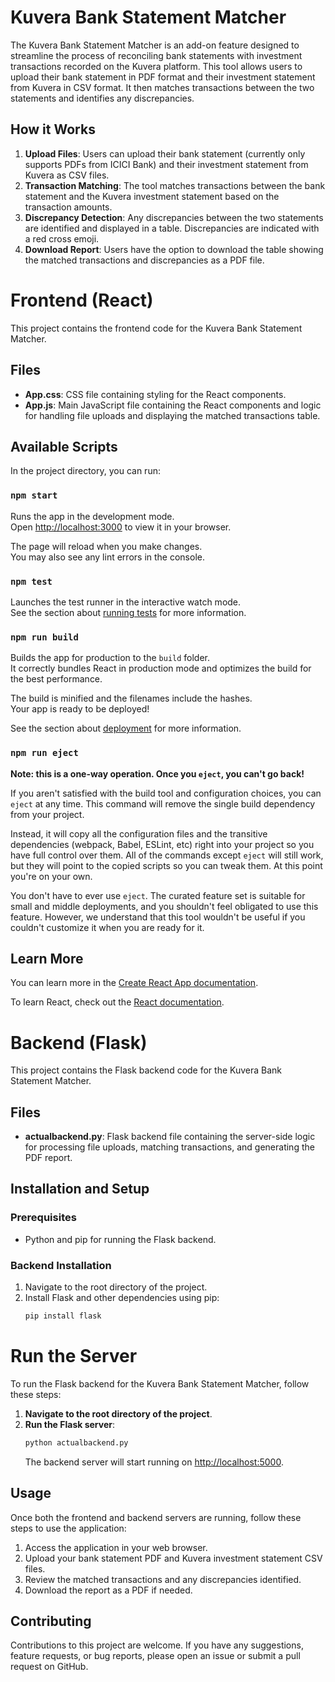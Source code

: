 # Kuvera Bank Statement Matcher

The Kuvera Bank Statement Matcher is an add-on feature designed to streamline the process of reconciling bank statements with investment transactions recorded on the Kuvera platform. This tool allows users to upload their bank statement in PDF format and their investment statement from Kuvera in CSV format. It then matches transactions between the two statements and identifies any discrepancies.

## How it Works
1. **Upload Files**: Users can upload their bank statement (currently only supports PDFs from ICICI Bank) and their investment statement from Kuvera as CSV files.
2. **Transaction Matching**: The tool matches transactions between the bank statement and the Kuvera investment statement based on the transaction amounts.
3. **Discrepancy Detection**: Any discrepancies between the two statements are identified and displayed in a table. Discrepancies are indicated with a red cross emoji.
4. **Download Report**: Users have the option to download the table showing the matched transactions and discrepancies as a PDF file.


# Frontend (React)

This project contains the frontend code for the Kuvera Bank Statement Matcher.

## Files
- **App.css**: CSS file containing styling for the React components.
- **App.js**: Main JavaScript file containing the React components and logic for handling file uploads and displaying the matched transactions table.

## Available Scripts

In the project directory, you can run:

### `npm start`

Runs the app in the development mode.\
Open [http://localhost:3000](http://localhost:3000) to view it in your browser.

The page will reload when you make changes.\
You may also see any lint errors in the console.

### `npm test`

Launches the test runner in the interactive watch mode.\
See the section about [running tests](https://facebook.github.io/create-react-app/docs/running-tests) for more information.

### `npm run build`

Builds the app for production to the `build` folder.\
It correctly bundles React in production mode and optimizes the build for the best performance.

The build is minified and the filenames include the hashes.\
Your app is ready to be deployed!

See the section about [deployment](https://facebook.github.io/create-react-app/docs/deployment) for more information.

### `npm run eject`

**Note: this is a one-way operation. Once you `eject`, you can't go back!**

If you aren't satisfied with the build tool and configuration choices, you can `eject` at any time. This command will remove the single build dependency from your project.

Instead, it will copy all the configuration files and the transitive dependencies (webpack, Babel, ESLint, etc) right into your project so you have full control over them. All of the commands except `eject` will still work, but they will point to the copied scripts so you can tweak them. At this point you're on your own.

You don't have to ever use `eject`. The curated feature set is suitable for small and middle deployments, and you shouldn't feel obligated to use this feature. However, we understand that this tool wouldn't be useful if you couldn't customize it when you are ready for it.

## Learn More

You can learn more in the [Create React App documentation](https://facebook.github.io/create-react-app/docs/getting-started).

To learn React, check out the [React documentation](https://reactjs.org/).


# Backend (Flask)

This project contains the Flask backend code for the Kuvera Bank Statement Matcher.

## Files
- **actualbackend.py**: Flask backend file containing the server-side logic for processing file uploads, matching transactions, and generating the PDF report.

## Installation and Setup

### Prerequisites
- Python and pip for running the Flask backend.

### Backend Installation
1. Navigate to the root directory of the project.
2. Install Flask and other dependencies using pip:
   ```bash
   pip install flask
   ```
# Run the Server

To run the Flask backend for the Kuvera Bank Statement Matcher, follow these steps:

1. **Navigate to the root directory of the project**.
2. **Run the Flask server**:
    ```bash
    python actualbackend.py
    ```
   The backend server will start running on [http://localhost:5000](http://localhost:5000).

## Usage

Once both the frontend and backend servers are running, follow these steps to use the application:

1. Access the application in your web browser.
2. Upload your bank statement PDF and Kuvera investment statement CSV files.
3. Review the matched transactions and any discrepancies identified.
4. Download the report as a PDF if needed.

## Contributing

Contributions to this project are welcome. If you have any suggestions, feature requests, or bug reports, please open an issue or submit a pull request on GitHub.



